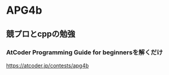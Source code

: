 # APG4b
## 競プロとcppの勉強　　
### AtCoder Programming Guide for beginnersを解くだけ　　

https://atcoder.jp/contests/apg4b
